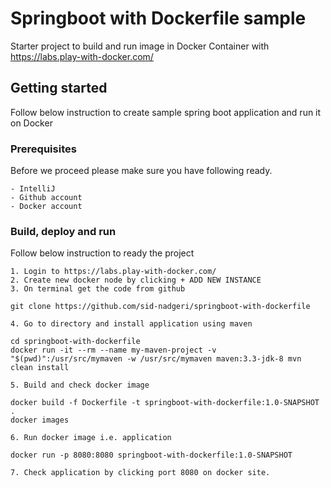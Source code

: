 # Springboot with Dockerfile sample
Starter project to build and run image in Docker Container with https://labs.play-with-docker.com/

## Getting started
Follow below instruction to create sample spring boot application and run it on Docker

### Prerequisites
Before we proceed please make sure you have following ready.
    
    - IntelliJ
    - Github account
    - Docker account

### Build, deploy and run
Follow below instruction to ready the project

    1. Login to https://labs.play-with-docker.com/
    2. Create new docker node by clicking + ADD NEW INSTANCE
    3. On terminal get the code from github 
    
```
git clone https://github.com/sid-nadgeri/springboot-with-dockerfile
```
    4. Go to directory and install application using maven
```
cd springboot-with-dockerfile
docker run -it --rm --name my-maven-project -v "$(pwd)":/usr/src/mymaven -w /usr/src/mymaven maven:3.3-jdk-8 mvn clean install
```
    5. Build and check docker image
```
docker build -f Dockerfile -t springboot-with-dockerfile:1.0-SNAPSHOT .
docker images
```
    6. Run docker image i.e. application
```
docker run -p 8080:8080 springboot-with-dockerfile:1.0-SNAPSHOT
```
    7. Check application by clicking port 8080 on docker site.
    


